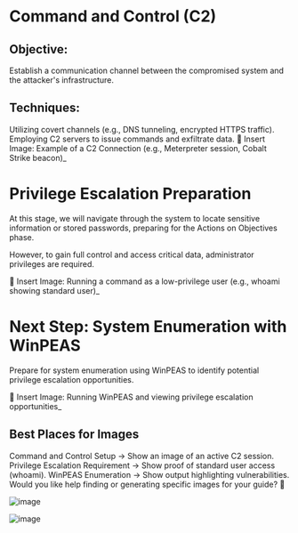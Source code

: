 # Command and Control (C2)
## Objective:
Establish a communication channel between the compromised system and the attacker's infrastructure.

## Techniques:
Utilizing covert channels (e.g., DNS tunneling, encrypted HTTPS traffic).
Employing C2 servers to issue commands and exfiltrate data.
📌 Insert Image: Example of a C2 Connection (e.g., Meterpreter session, Cobalt Strike beacon)_

# Privilege Escalation Preparation
At this stage, we will navigate through the system to locate sensitive information or stored passwords, preparing for the Actions on Objectives phase.

However, to gain full control and access critical data, administrator privileges are required.

📌 Insert Image: Running a command as a low-privilege user (e.g., whoami showing standard user)_

# Next Step: System Enumeration with WinPEAS
Prepare for system enumeration using WinPEAS to identify potential privilege escalation opportunities.

📌 Insert Image: Running WinPEAS and viewing privilege escalation opportunities_

## Best Places for Images
Command and Control Setup → Show an image of an active C2 session.
Privilege Escalation Requirement → Show proof of standard user access (whoami).
WinPEAS Enumeration → Show output highlighting vulnerabilities.
Would you like help finding or generating specific images for your guide? 🚀



![image](https://github.com/user-attachments/assets/de00cdae-8ba3-4f14-85c2-a5f06524768d)

![image](https://github.com/user-attachments/assets/91d73348-343b-48fe-ab28-99052de43b65)
